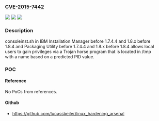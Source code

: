 ### [CVE-2015-7442](https://cve.mitre.org/cgi-bin/cvename.cgi?name=CVE-2015-7442)
![](https://img.shields.io/static/v1?label=Product&message=n%2Fa&color=blue)
![](https://img.shields.io/static/v1?label=Version&message=n%2Fa&color=blue)
![](https://img.shields.io/static/v1?label=Vulnerability&message=n%2Fa&color=brighgreen)

### Description

consoleinst.sh in IBM Installation Manager before 1.7.4.4 and 1.8.x before 1.8.4 and Packaging Utility before 1.7.4.4 and 1.8.x before 1.8.4 allows local users to gain privileges via a Trojan horse program that is located in /tmp with a name based on a predicted PID value.

### POC

#### Reference
No PoCs from references.

#### Github
- https://github.com/lucassbeiler/linux_hardening_arsenal

